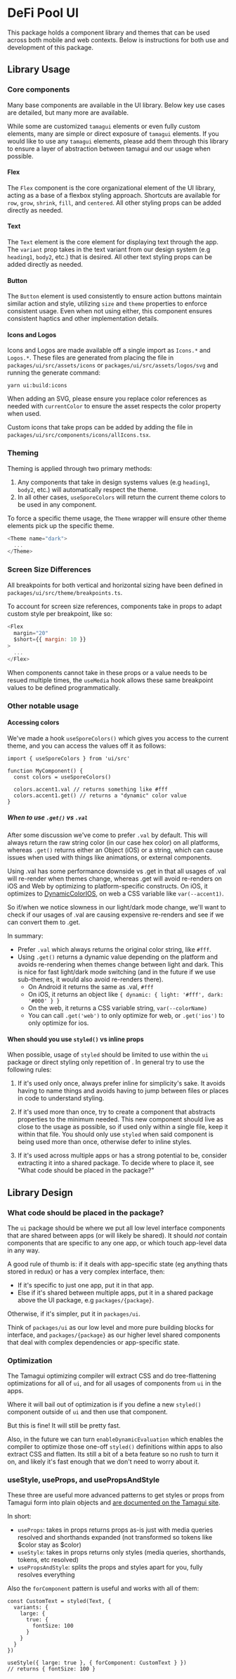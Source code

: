 # DeFi Pool UI

This package holds a component library and themes that can be used across both mobile and web contexts. Below is instructions for both use and development of this package.

## Library Usage

### Core components

Many base components are available in the UI library. Below key use cases are detailed, but many more are available. 

While some are customized `tamagui` elements or even fully custom elements, many are simple or direct exposure of `tamagui` elements. If you would like to use any `tamagui` elements, please add them through this library to ensure a layer of abstraction between tamagui and our usage when possible.

#### Flex

The `Flex` component is the core organizational element of the UI library, acting as a base of a flexbox styling approach. Shortcuts are available for `row`, `grow`, `shrink`, `fill`, and `centered`. All other styling props can be added directly as needed.

#### Text

The `Text` element is the core element for displaying text through the app. The `variant` prop takes in the text variant from our design system (e.g `heading1`, `body2`, etc.) that is desired. All other text styling props can be added directly as needed.

#### Button

The `Button` element is used consistently to ensure action buttons maintain similar action and style, utilizing `size` and `theme` properties to enforce consistent usage. Even when not using either, this component ensures consistent haptics and other implementation details.

#### Icons and Logos

Icons and Logos are made available off a single import as `Icons.*` and `Logos.*`. These files are generated from placing the file in `packages/ui/src/assets/icons` or `packages/ui/src/assets/logos/svg` and running the generate command:

`yarn ui:build:icons`

When adding an SVG, please ensure you replace color references as needed with `currentColor` to ensure the asset respects the color property when used.

Custom icons that take props can be added by adding the file in `packages/ui/src/components/icons/allIcons.tsx`.

### Theming

Theming is applied through two primary methods:

1. Any components that take in design systems values (e.g `heading1`, `body2`, etc.) will automatically respect the theme.
2. In all other cases, `useSporeColors` will return the current theme colors to be used in any component.

To force a specific theme usage, the `Theme` wrapper will ensure other theme elements pick up the specific theme.

```javascript
<Theme name="dark">
  ...
</Theme>
```

### Screen Size Differences

All breakpoints for both vertical and horizontal sizing have been defined in `packages/ui/src/theme/breakpoints.ts`.

To account for screen size references, components take in props to adapt custom style per breakpoint, like so:

```javascript
<Flex
  margin="20"
  $short={{ margin: 10 }}
>
  ...
</Flex>
```

When components cannot take in these props or a value needs to be resued multiple times, the `useMedia` hook allows these same breakpoint values to be defined programmatically.

### Other notable usage

#### Accessing colors

We've made a hook `useSporeColors()` which gives you access to the current theme, and you can access the values off it as follows:

```tsx
import { useSporeColors } from 'ui/src'

function MyComponent() {
  const colors = useSporeColors()

  colors.accent1.val // returns something like #fff
  colors.accent1.get() // returns a "dynamic" color value
}
```

##### When to use `.get()` vs `.val`

After some discussion we've come to prefer `.val` by default. This will always return the raw string color (in our case hex color) on all platforms, whereas `.get()` returns either an Object (iOS) or a string, which can cause issues when used with things like animations, or external components.

Using .val has some performance downside vs .get in that all usages of .val will re-render when themes change, whereas .get will avoid re-renders on iOS and Web by optimizing to platform-specific constructs. On iOS, it optimizes to [DynamicColorIOS](https://reactnative.dev/docs/dynamiccolorios), on web a CSS variable like `var(--accent1)`.

So if/when we notice slowness in our light/dark mode change, we'll want to check if our usages of .val are causing expensive re-renders and see if we can convert them to .get.

In summary:

- Prefer `.val` which always returns the original color string, like `#fff`.
- Using `.get()` returns a dynamic value depending on the platform and avoids re-rendering when themes change between light and dark. This is nice for fast light/dark mode switching (and in the future if we use sub-themes, it would also avoid re-renders there).
  - On Android it returns the same as .val, `#fff`
  - On iOS, it returns an object like `{ dynamic: { light: '#fff', dark: '#000' } }`
  - On the web, it returns a CSS variable string, `var(--colorName)`
  - You can call `.get('web')` to only optimize for web, or `.get('ios')` to only optimize for ios.

#### When should you use `styled()` vs inline props

When possible, usage of `styled` should be limited to use within the `ui` package or direct styling only repetition of . In general try to use the following rules:

1. If it's used only once, always prefer inline for simplicity's sake. It avoids having to name things and avoids having to jump between files or places in code to understand styling.

2. If it's used more than once, try to create a component that abstracts properties to the minimum needed. This new component should live as close to the usage as possible, so if used only within a single file, keep it within that file. You should only use `styled` when said component is being used more than once, otherwise defer to inline styles.

3. If it's used across multiple apps or has a strong potential to be, consider extracting it into a shared package. To decide where to place it, see "What code should be placed in the package?"

## Library Design

### What code should be placed in the package?

The `ui` package should be where we put all low level interface components that are shared between apps (or will likely be shared). It should *not* contain components that are specific to any one app, or which touch app-level data in any way.

A good rule of thumb is: if it deals with app-specific state (eg anything thats stored in redux) or has a very complex interface, then:

- If it's specific to just one app, put it in that app.
- Else if it's shared between multiple apps, put it in a shared package above the UI package, e.g `packages/{package}`.

Otherwise, if it's simpler, put it in `packages/ui`.

Think of `packages/ui` as our low level and more pure building blocks for interface, and `packages/{package}` as our higher level shared components that deal with complex dependencies or app-specific state.

### Optimization

The Tamagui optimizing compiler will extract CSS and do tree-flattening optimizations for all of `ui`, and for all usages of components from `ui` in the apps.

Where it will bail out of optimization is if you define a new `styled()` component outside of `ui` and then use that component.

But this is fine! It will still be pretty fast.

Also, in the future we can turn `enableDynamicEvaluation` which enables the compiler to optimize those one-off `styled()` definitions within apps to also extract CSS and flatten. Its still a bit of a beta feature so no rush to turn it on, and likely it's fast enough that we don't need to worry about it.

### useStyle, useProps, and usePropsAndStyle

These three are useful more advanced patterns to get styles or props from Tamagui form into plain objects and [are documented on the Tamagui site](https://tamagui.dev/docs/core/exports#useprops).

In short:

- `useProps`: takes in props returns props as-is just with media queries resolved and shorthands expanded (not transformed so tokens like $color stay as $color)
- `useStyle`: takes in props returns only styles (media queries, shorthands, tokens, etc resolved)
- `usePropsAndStyle`: splits the props and styles apart for you, fully resolves everything

Also the `forComponent` pattern is useful and works with all of them:

```tsx
const CustomText = styled(Text, {
  variants: {
    large: {
      true: {
        fontSize: 100
      }
    }
  }
})

useStyle({ large: true }, { forComponent: CustomText } }) 
// returns { fontSize: 100 }
```
